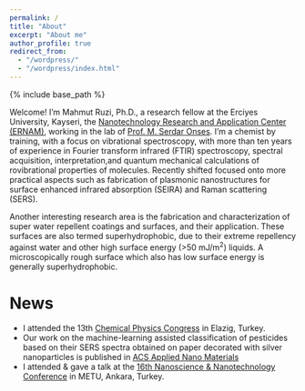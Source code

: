 ```yaml
---
permalink: /
title: "About"
excerpt: "About me"
author_profile: true
redirect_from: 
  - "/wordpress/"
  - "/wordpress/index.html"
---
```


{% include base_path %}

Welcome! I’m Mahmut Ruzi, Ph.D., a research fellow at the Erciyes University, Kayseri, the [Nanotechnology Research and Application Center (ERNAM)](https://ernam.erciyes.edu.tr), working in the lab of [Prof. M. Serdar Onses](http://www.onseslab.com). I’m a chemist by training, with a focus on vibrational spectroscopy, with more than ten years of experience in Fourier transform infrared (FTIR) spectroscopy, spectral acquisition, interpretation,and quantum mechanical calculations of rovibrational properties of molecules. Recently shifted focused onto more practical aspects such as fabrication of plasmonic nanostructures for surface enhanced infrared absorption (SEIRA) and Raman scattering (SERS). 

Another interesting research area is the fabrication and characterization of super water repellent coatings and surfaces, and their application. These surfaces are also termed superhydrophobic, due to their extreme repellency against water and other high surface energy (>50 mJ/m<sup>2</sup>) liquids. A microscopically rough surface which also has low surface energy is generally superhydrophobic. 

# News
-  I attended the 13th [Chemical Physics Congress](https://lnkd.in/deWeuSTg) in Elazig, Turkey. 
-  Our work on the machine-learning assisted classification of pesticides based on their SERS spectra obtained on paper decorated with silver nanoparticles   is published in [ACS Applied Nano Materials](https://doi.org/10.1021/acsanm.2c02897)
-  I attended & gave a talk at the [16th Nanoscience & Nanotechnology Conference](https://nanotr.org/en/) in METU, Ankara, Turkey. 

